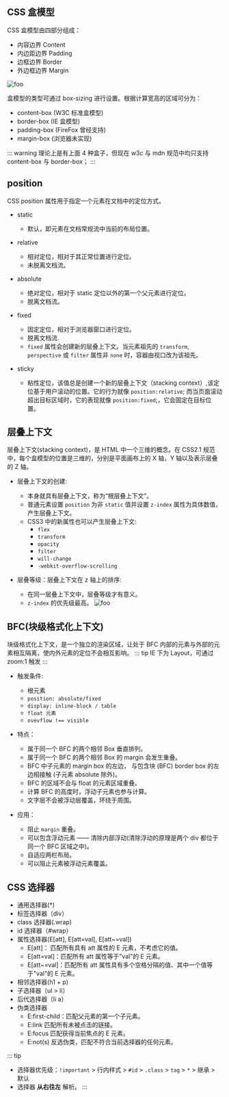 ## CSS 盒模型

CSS 盒模型由四部分组成：

- 内容边界 Content
- 内边距边界 Padding
- 边框边界 Border
- 外边框边界 Margin

<img :src="$withBase('/assets/box_model.gif')" alt="foo">

盒模型的类型可通过 box-sizing 进行设置。根据计算宽高的区域可分为：

- content-box (W3C 标准盒模型)
- border-box (IE 盒模型)
- padding-box (FireFox 曾经支持)
- margin-box (浏览器未实现)

::: warning
理论上是有上面 4 种盒子，但现在 w3c 与 mdn 规范中均只支持 content-box 与 border-box；
:::

## position

CSS position 属性用于指定一个元素在文档中的定位方式。

- static

  - 默认，即元素在文档常规流中当前的布局位置。

- relative

  - 相对定位，相对于其正常位置进行定位。
  - 未脱离文档流。

- absolute

  - 绝对定位，相对于 static 定位以外的第一个父元素进行定位。
  - 脱离文档流。

- fixed

  - 固定定位，相对于浏览器窗口进行定位。
  - 脱离文档流.
  - `fixed` 属性会创建新的层叠上下文。当元素祖先的 `transform`, `perspective` 或 `filter` 属性非 `none` 时，容器由视口改为该祖先。

- sticky
  - 粘性定位，该值总是创建一个新的层叠上下文（stacking context）,该定位基于用户滚动的位置。它的行为就像 `position:relative`; 而当页面滚动超出目标区域时，它的表现就像 `position:fixed`;，它会固定在目标位置。

## 层叠上下文

层叠上下文(stacking context)，是 HTML 中一个三维的概念。在 CSS2.1 规范中，每个盒模型的位置是三维的，分别是平面画布上的 X 轴，Y 轴以及表示层叠的 Z 轴。

- 层叠上下文的创建:

  - <html></html>本身就具有层叠上下文，称为“根层叠上下文”。
  - 普通元素设置 `position` 为非 `static` 值并设置 `z-index` 属性为具体数值，产生层叠上下文。
  - CSS3 中的新属性也可以产生层叠上下文:
    - `flex`
    - `transform`
    - `opacity`
    - `filter`
    - `will-change`
    - `-webkit-overflow-scrolling`

- 层叠等级：层叠上下文在 z 轴上的排序:
  - 在同一层叠上下文中，层叠等级才有意义。
  - `z-index` 的优先级最高。
    <img :src="$withBase('/assets/css_context.png')" alt="foo">

## BFC(块级格式化上下文)

块级格式化上下文，是一个独立的渲染区域，让处于 BFC 内部的元素与外部的元素相互隔离，使内外元素的定位不会相互影响。
::: tip
IE 下为 Layout，可通过 zoom:1 触发
:::

- 触发条件:

  - 根元素
  - `position: absolute/fixed`
  - `display: inline-block / table`
  - `float 元素`
  - `ovevflow !== visible`

- 特点：

  - 属于同一个 BFC 的两个相邻 Box 垂直排列。
  - 属于同一个 BFC 的两个相邻 Box 的 margin 会发生重叠。
  - BFC 中子元素的 margin box 的左边， 与包含块 (BFC) border box 的左边相接触 (子元素 absolute 除外)。
  - BFC 的区域不会与 float 的元素区域重叠。
  - 计算 BFC 的高度时，浮动子元素也参与计算。
  - 文字层不会被浮动层覆盖，环绕于周围。

- 应用：
  - 阻止 `margin` 重叠。
  - 可以包含浮动元素 —— 清除内部浮动(清除浮动的原理是两个 div 都位于同一个 BFC 区域之中)。
  - 自适应两栏布局。
  - 可以阻止元素被浮动元素覆盖。

## CSS 选择器

- 通用选择器(\*)
- 标签选择器（div）
- class 选择器(.wrap)
- id 选择器（#wrap）
- 属性选择器(E[att], E[att=val], E[att~=val])
  - E[att]： 匹配所有具有 att 属性的 E 元素，不考虑它的值。
  - E[att=val]：匹配所有 att 属性等于"val"的 E 元素。
  - E[att~=val]：匹配所有 att 属性具有多个空格分隔的值、其中一个值等于"val"的 E 元素。
- 相邻选择器(h1 + p)
- 子选择器（ul > li）
- 后代选择器（li a）
- 伪类选择器
  - E:first-child：匹配父元素的第一个子元素。
  - E:link 匹配所有未被点击的链接。
  - E:focus 匹配获得当前焦点的 E 元素。
  - E:not(s) 反选伪类，匹配不符合当前选择器的任何元素。

::: tip

- 选择器优先级：`!important` > 行内样式 > `#id` > `.class` > `tag` > `*` > 继承 > 默认
- 选择器 **从右往左** 解析。
  :::
